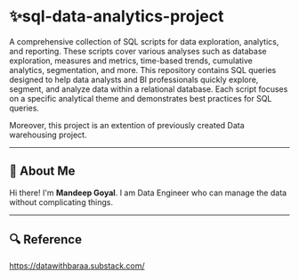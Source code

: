# ✨sql-data-analytics-project
A comprehensive collection of SQL scripts for data exploration, analytics, and reporting. These scripts cover various analyses such as database exploration, measures and metrics, time-based trends, cumulative analytics, segmentation, and more. This repository contains SQL queries designed to help data analysts and BI professionals quickly explore, segment, and analyze data within a relational database. Each script focuses on a specific analytical theme and demonstrates best practices for SQL queries.

Moreover, this project is an extention of previously created Data warehousing project.

---

## 👷 About Me

Hi there! I'm **Mandeep Goyal**. I am Data Engineer who can manage the data without complicating things.

---

## 🔍️ Reference

https://datawithbaraa.substack.com/
